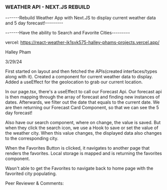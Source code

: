 ### WEATHER API - NEXT.JS REBUILD


-------Rebuild Weather App with Next.JS to display current weather data and 5 day forecast!---------


-------Have the ability to Search and Favorite Cities---------

vercel: https://react-weather-ik1svk575-halley-phams-projects.vercel.app/

Halley Pham


3/29/24


First started on layout and then fetched the APIs(created interfaces/types along with it). Created a component for current weather data to display. Added a useEffect for the geolocation to grab our current location. 

In our page.tsx, there's a useEffect to call our Forecast Api. Our forecast api is then mapping through the array of forecast and finding new instances of dates. Afterwards, we filter out the date that equals to the current date. We are then returning our Forecast Card Component, so that we can see the 5 day forecast!

Also have our search component, where on change, the value is saved. But when they click the search icon, we use a Hook to save or set the value of the weather city. When this value changes, the displayed data also changes to the corresponding city.

When the Favorites Button is clicked, it navigates to another page that renders the favorites. Local storage is mapped and is returning the favorites component.

Wasn't able to get the Favorites to navigate back to home page with the favorited city populating.


Peer Reviewer & Comments:

